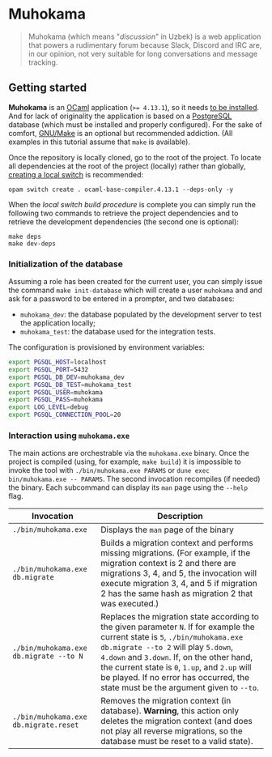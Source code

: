 # Muhokama

> Muhokama (which means "_discussion_" in Uzbek) is a web application that
> powers a rudimentary forum because Slack, Discord and IRC are, in our opinion,
> not very suitable for long conversations and message tracking.

## Getting started

**Muhokama** is an [OCaml](https;//ocaml.org) application (`>= 4.13.1`), so it
needs [to be installed](https://ocaml.org/learn/tutorials/up_and_running.html).
And for lack of originality the application is based on a
[PostgreSQL](https://www.postgresql.org/) database (which must be installed and
properly configured). For the sake of comfort,
[GNU/Make](https://www.gnu.org/software/make/) is an optional but recommended
addiction. (All examples in this tutorial assume that `make` is available).

Once the repository is locally cloned, go to the root of the project. To locate
all dependencies at the root of the project (locally) rather than globally,
[creating a local switch](https://opam.ocaml.org/doc/Usage.html#opam-switch) is
recommended:

``` shellsession
opam switch create . ocaml-base-compiler.4.13.1 --deps-only -y
```

When the _local switch build procedure_ is complete you can simply run the
following two commands to retrieve the project dependencies and to retrieve the
development dependencies (the second one is optional):

``` shellsession
make deps
make dev-deps
```

### Initialization of the database

Assuming a role has been created for the current user, you can simply issue the
command `make init-database` which will create a user `muhokama` and and ask for
a password to be entered in a prompter, and two databases:

- `muhokama_dev`: the database populated by the development server to test the
  application locally;
- `muhokama_test`: the database used for the integration tests.

The configuration is provisioned by environment variables: 

``` sh
export PGSQL_HOST=localhost
export PGSQL_PORT=5432
export PGSQL_DB_DEV=muhokama_dev
export PGSQL_DB_TEST=muhokama_test
export PGSQL_USER=muhokama
export PGSQL_PASS=muhokama
export LOG_LEVEL=debug
export PGSQL_CONNECTION_POOL=20
```


### Interaction using `muhokama.exe`

The main actions are orchestrable via the `muhokama.exe` binary. Once the
project is compiled (using, for example, `make build`) it is impossible to
invoke the tool with `./bin/muhokama.exe PARAMS` or `dune exec bin/muhokama.exe
-- PARAMS`. The second invocation recompiles (if needed) the binary. Each
subcommand can display its `man` page using the `--help` flag.

| Invocation | Description 
| -- | -- |
| `./bin/muhokama.exe` | Displays the `man` page of the binary |
| `./bin/muhokama.exe db.migrate` | Builds a migration context and performs missing migrations. (For example, if the migration context is 2 and there are migrations 3, 4, and 5, the invocation will execute migration 3, 4, and 5 if migration 2 has the same hash as migration 2 that was executed.) |
| `./bin/muhokama.exe db.migrate --to N` | Replaces the migration state according to the given parameter `N`. If for example the current state is `5`, `./bin/muhokama.exe db.migrate --to 2` will play `5.down`, `4.down` and `3.down`. If, on the other hand, the current state is `0`, `1.up`, and `2.up` will be played. If no error has occurred, the state must be the argument given to `--to`. |
| `./bin/muhokama.exe db.migrate.reset` | Removes the migration context (in database). **Warning**, this action only deletes the migration context (and does not play all reverse migrations, so the database must be reset to a valid state). |
